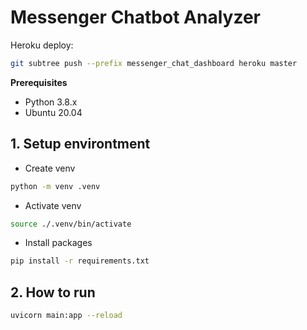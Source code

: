 # Messenger Chatbot Analyzer

Heroku deploy:

```bash
git subtree push --prefix messenger_chat_dashboard heroku master
```

**Prerequisites**

- Python 3.8.x
- Ubuntu 20.04

## 1. Setup environtment

- Create venv

```bash
python -m venv .venv
```

- Activate venv

```bash
source ./.venv/bin/activate
```

- Install packages

```bash
pip install -r requirements.txt
```

## 2. How to run

```bash
uvicorn main:app --reload
```
